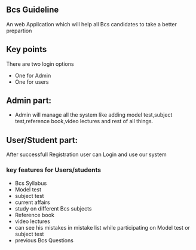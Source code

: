 ## Bcs Guideline

An web Application which will help all Bcs candidates to take a better prepartion

## Key points 

There are two login options 
* One for Admin
* One for users 
 
## Admin part:
* Admin will manage all the system like adding model test,subject test,reference book,video lectures and rest of all things.

## User/Student part:
After successfull Registration user can Login and use our system
### key features for Users/students
* Bcs Syllabus
* Model test
* subject test
* current affairs
* study on different Bcs subjects
* Reference book
* video lectures
* can see his mistakes in mistake list while participating on Model test or subject test
* previous Bcs Questions
